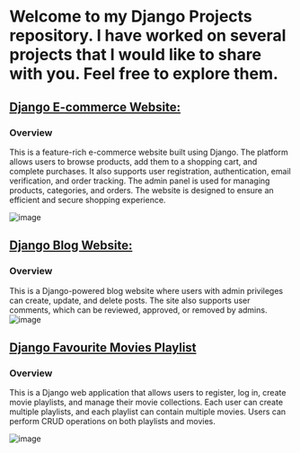 # Welcome to my Django Projects repository. I have worked on several projects that I would like to share with you. Feel free to explore them.
## [Django E-commerce Website:](https://github.com/Mikheil-U/Projects_Django/tree/master/ecommerce) 
### Overview

This is a feature-rich e-commerce website built using Django. The platform allows users to browse products, add them to a shopping cart, and complete purchases. It also supports user registration, authentication, email verification, and order tracking. The admin panel is used for managing products, categories, and orders. The website is designed to ensure an efficient and secure shopping experience.

![image](https://github.com/user-attachments/assets/d3c0a363-5791-4b89-8d4e-f514089ebfaf)

## [Django Blog Website:](https://github.com/Mikheil-U/Projects_Django/tree/master/mysite)
### Overview

This is a Django-powered blog website where users with admin privileges can create, update, and delete posts. The site also supports user comments, which can be reviewed, approved, or removed by admins.
![image](https://github.com/user-attachments/assets/e211f75c-5c51-43cd-b2b6-a32201984913)


## [Django Favourite Movies Playlist](https://github.com/Mikheil-U/Projects_Django/tree/master/favourite_movies)
### Overview
This is a Django web application that allows users to register, log in, create movie playlists, and manage their movie collections. Each user can create multiple playlists, and each playlist can contain multiple movies. Users can perform CRUD operations on both playlists and movies.

![image](https://github.com/user-attachments/assets/50f297e9-71e6-4d2c-82d6-7b8efef29c7e)

